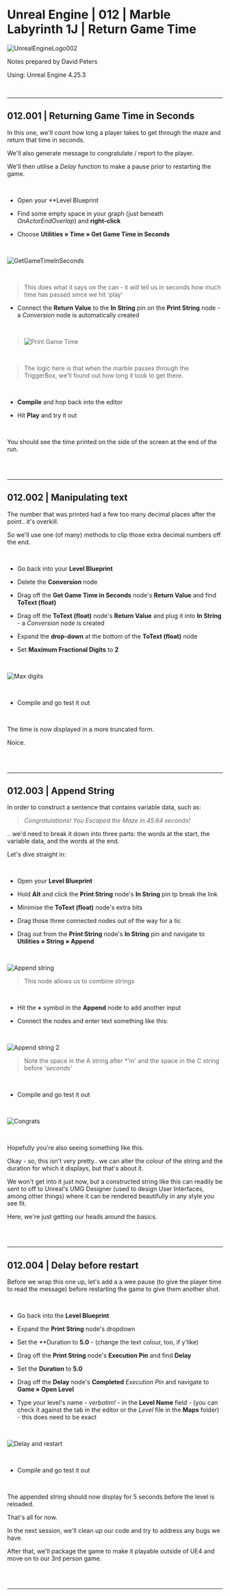 # Unreal Engine | 012 | Marble Labyrinth 1J | Return Game Time

![UnrealEngineLogo002](https://user-images.githubusercontent.com/36719180/90347960-a4e68900-e087-11ea-9349-f5a59105b4d2.png)


Notes prepared by David Peters

Using: Unreal Engine 4.25.3 

<br>

---

## 012.001 | Returning Game Time in Seconds

In this one, we'll count how long a player takes to get through the maze and return that time in seconds.

We'll also generate message to congratulate / report to the player.

We'll then utilise a *Delay* function to make a pause prior to restarting the game.

<br>

- Open your **Level Blueprint

- Find some empty space in your graph (just beneath *OnActorEndOverlap*) and **right-click**

- Choose **Utilities » Time » Get Game Time in Seconds**

<br>

![GetGameTimeInSeconds](https://user-images.githubusercontent.com/36719180/93316628-9515bc80-f860-11ea-99ff-f037ccd2bd9e.png)

<br>

> This does what it says on the can - it will tell us in seconds how much time has passed since we hit 'play'

- Connect the **Return Value** to the **In String** pin on the **Print String** node - a *Conversion* node is automatically created

<br>

> ![Print Game Time](https://user-images.githubusercontent.com/36719180/93317246-57fdfa00-f861-11ea-8e00-5cff934ece56.png)

<br>

> The logic here is that when the marble passes through the TriggerBox, we'll found out how long it took to get there.

<br>

- **Compile** and hop back into the editor

- Hit **Play** and try it out

<br>

You should see the time printed on the side of the screen at the end of the run.

<br><br>

---

## 012.002 | Manipulating text

The number that was printed had a few too many decimal places after the point.. it's overkill.

So we'll use one (of many) methods to clip those extra decimal numbers off the end.

<br>

- Go back into your **Level Blueprint**

- Delete the **Conversion** node

- Drag off the **Get Game Time in Seconds** node's **Return Value** and find **ToText (float)**

- Drag off the **ToText (float)** node's **Return Value** and plug it into **In String** - a *Conversion* node is created

- Expand the **drop-down** at the bottom of the **ToText (float)** node

- Set **Maximum Fractional Digits** to **2**

<br>

![Max digits](https://user-images.githubusercontent.com/36719180/93319441-fa1ee180-f863-11ea-9c57-e0fa6214a019.png)

<br>

- Compile and go test it out

<br>

The time is now displayed in a more truncated form.

Noice.

<br><br>

---

## 012.003 | Append String

In order to construct a sentence that contains variable data, such as:

>*Congratulations! You Escaped the Maze in 45.64 seconds!*

.. we'd need to break it down into three parts: the words at the start, the variable data, and the words at the end.

Let's dive straight in:

<br>

- Open your **Level Blueprint**

- Hold **Alt** and click the **Print String** node's **In String** pin tp break the link

- Minimise the **ToText (float)** node's extra bits

- Drag those three connected nodes out of the way for a tic

- Drag out from the **Print String** node's **In String** pin and navigate to **Utilities » String » Append**

<br>

![Append string](https://user-images.githubusercontent.com/36719180/93324345-dd85a800-f869-11ea-8987-3ec37e21f9e9.png)

> This node allows us to combine strings

<br>

- Hit the **+** symbol in the **Append** node to add another input

- Connect the nodes and enter text something like this:

<br>

![Append string 2](https://user-images.githubusercontent.com/36719180/93325059-d27f4780-f86a-11ea-9283-3340fd789489.png)

> Note the space in the A string after *'in' and the space in the C string before *'seconds'*

<br>

- Compile and go test it out

<br>

![Congrats](https://user-images.githubusercontent.com/36719180/93325370-56d1ca80-f86b-11ea-800d-bc45af6011e9.png)

<br>

Hopefully you're also seeing something like this.

Okay - so, this isn't very pretty.. we can alter the colour of the string and the duration for which it displays, but that's about it.

We won't get into it just now, but a constructed string like this can readily be sent to off to Unreal's UMG Designer (used to design User Interfaces, among other things) where it can be rendered beautifully in any style you see fit.

Here, we're just getting our heads around the basics.

<br><br>

---

## 012.004 | Delay before restart

Before we wrap this one up, let's add a a wee pause (to give the player time to read the message) before restarting the game to give them another shot.

<br>

- Go back into the **Level Blueprint**

- Expand the **Print String** node's dropdown

- Set the **Duration to **5.0** - (change the text colour, too, if y'like)

- Drag off the **Print String** node's **Execution Pin** and find **Delay**

- Set the **Duration** to **5.0**

- Drag off the **Delay** node's **Completed** *Execution Pin* and navigate to **Game » Open Level**

- Type your level's name - *verbatim!* - in the **Level Name** field - (you can check it against the tab in the editor or the *Level* file in the **Maps** folder) - this does need to be exact

<br>

![Delay and restart](https://user-images.githubusercontent.com/36719180/93327740-e167f900-f86e-11ea-9d44-7cbcb4cde667.png)

<br>

- Compile and go test it out

<br>

The appended string should now display for 5 seconds before the level is reloaded.

That's all for now.

In the next session, we'll clean up our code and try to address any bugs we have.

After that, we'll package the game to make it playable outside of UE4 and move on to our 3rd person game.

<br><br>

---





